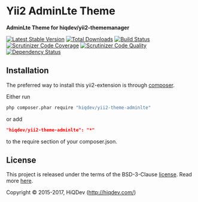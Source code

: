 Yii2 AdminLte Theme
===================

**AdminLte Theme for hiqdev/yii2-thememanager**

[![Latest Stable Version](https://poser.pugx.org/hiqdev/yii2-theme-adminlte/v/stable)](https://packagist.org/packages/hiqdev/yii2-theme-adminlte)
[![Total Downloads](https://poser.pugx.org/hiqdev/yii2-theme-adminlte/downloads)](https://packagist.org/packages/hiqdev/yii2-theme-adminlte)
[![Build Status](https://img.shields.io/travis/hiqdev/yii2-theme-adminlte.svg)](https://travis-ci.org/hiqdev/yii2-theme-adminlte)
[![Scrutinizer Code Coverage](https://img.shields.io/scrutinizer/coverage/g/hiqdev/yii2-theme-adminlte.svg)](https://scrutinizer-ci.com/g/hiqdev/yii2-theme-adminlte/)
[![Scrutinizer Code Quality](https://img.shields.io/scrutinizer/g/hiqdev/yii2-theme-adminlte.svg)](https://scrutinizer-ci.com/g/hiqdev/yii2-theme-adminlte/)
[![Dependency Status](https://www.versioneye.com/php/hiqdev:yii2-theme-adminlte/dev-master/badge.svg)](https://www.versioneye.com/php/hiqdev:yii2-theme-adminlte/dev-master)

## Installation

The preferred way to install this yii2-extension is through [composer](http://getcomposer.org/download/).

Either run

```sh
php composer.phar require "hiqdev/yii2-theme-adminlte"
```

or add

```json
"hiqdev/yii2-theme-adminlte": "*"
```

to the require section of your composer.json.

## License

This project is released under the terms of the BSD-3-Clause [license](LICENSE).
Read more [here](http://choosealicense.com/licenses/bsd-3-clause).

Copyright © 2015-2017, HiQDev (http://hiqdev.com/)
